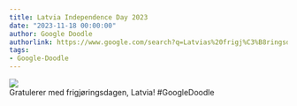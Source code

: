 ```yaml
---
title: Latvia Independence Day 2023
date: "2023-11-18 00:00:00"
author: Google Doodle
authorlink: https://www.google.com/search?q=Latvias%20frigj%C3%B8ringsdag
tags:
- Google-Doodle
---
```

<img src="https://www.google.com/logos/doodles/2023/latvia-independence-day-2023-6753651837109967-law.gif" referrerpolicy="no-referrer"><br>Gratulerer med frigjøringsdagen, Latvia! #GoogleDoodle